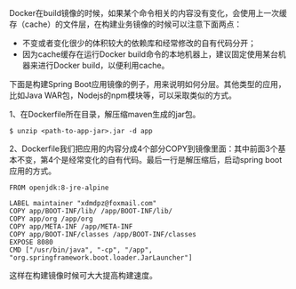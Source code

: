 Docker在build镜像的时候，如果某个命令相关的内容没有变化，会使用上一次缓存（cache）的文件层，在构建业务镜像的时候可以注意下面两点：



- 不变或者变化很少的体积较大的依赖库和经常修改的自有代码分开；
- 因为cache缓存在运行Docker build命令的本地机器上，建议固定使用某台机器来进行Docker build，以便利用cache。



下面是构建Spring Boot应用镜像的例子，用来说明如何分层。其他类型的应用，比如Java WAR包，Nodejs的npm模块等，可以采取类似的方式。



1、在Dockerfile所在目录，解压缩maven生成的jar包。



```
$ unzip <path-to-app-jar>.jar -d app
```

2、Dockerfile我们把应用的内容分成4个部分COPY到镜像里面：其中前面3个基本不变，第4个是经常变化的自有代码。最后一行是解压缩后，启动spring boot应用的方式。



```
FROM openjdk:8-jre-alpine

LABEL maintainer "xdmdpz@foxmail.com"
COPY app/BOOT-INF/lib/ /app/BOOT-INF/lib/
COPY app/org /app/org
COPY app/META-INF /app/META-INF
COPY app/BOOT-INF/classes /app/BOOT-INF/classes
EXPOSE 8080
CMD ["/usr/bin/java", "-cp", "/app", "org.springframework.boot.loader.JarLauncher"]
```

这样在构建镜像时候可大大提高构建速度。